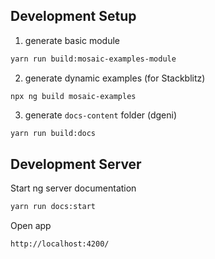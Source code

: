 
## Development Setup
1. generate basic module
```bash
yarn run build:mosaic-examples-module
```

2. generate dynamic examples (for Stackblitz)
```
npx ng build mosaic-examples
```

3. generate `docs-content` folder (dgeni)
```bash
yarn run build:docs
```


## Development Server
Start ng server documentation

```bash
yarn run docs:start
```

Open app
```
http://localhost:4200/
```
